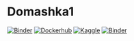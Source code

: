 # Domashka1
[![Binder](https://mybinder.org/badge_logo.svg)](https://mybinder.org/v2/gh/m2006746/Domashka1/HEAD?labpath=Domashka_1_notebooks.ipynb)
[![Dockerhub](https://img.shields.io/badge/DockerHub-passed-green.svg)](https://hub.docker.com/repository/docker/m2006746/domashka_4/general)
[![Kaggle](https://img.shields.io/badge/Kaggle-passed-green.svg)](https://github.com/m2006746/Domashka1/tree/main/Kaggle)
[![Binder](https://img.shields.io/badge/Mybinder-passed-green.svg)](https://mybinder.org/v2/gh/m2006746/Domashka1/HEAD?labpath=domashka-5.ipynb)

